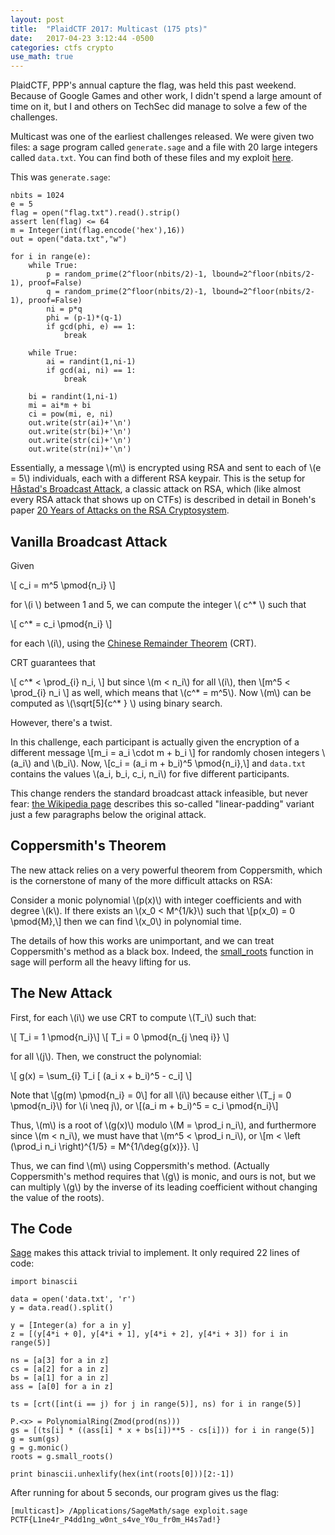 ```yaml
---
layout: post
title:  "PlaidCTF 2017: Multicast (175 pts)"
date:   2017-04-23 3:12:44 -0500
categories: ctfs crypto
use_math: true
---
```


PlaidCTF, PPP's annual capture the flag, was held this past weekend. Because of Google Games and other work, I didn't spend a large amount of time on it, but I and others on TechSec did manage to solve a few of the challenges.

Multicast was one of the earliest challenges released. We were given two files: a sage program called `generate.sage` and a file with 20 large integers called `data.txt`. You can find both of these files and my exploit [here](https://github.com/TechSecCTF/writeups/tree/master/plaidctf2017/multicast).

This was `generate.sage`:

```
nbits = 1024
e = 5
flag = open("flag.txt").read().strip()
assert len(flag) <= 64
m = Integer(int(flag.encode('hex'),16))
out = open("data.txt","w")

for i in range(e):
    while True:    
        p = random_prime(2^floor(nbits/2)-1, lbound=2^floor(nbits/2-1), proof=False)
        q = random_prime(2^floor(nbits/2)-1, lbound=2^floor(nbits/2-1), proof=False)
        ni = p*q
        phi = (p-1)*(q-1)
        if gcd(phi, e) == 1:
            break

    while True:
        ai = randint(1,ni-1)
        if gcd(ai, ni) == 1:
            break

    bi = randint(1,ni-1)
    mi = ai*m + bi
    ci = pow(mi, e, ni)
    out.write(str(ai)+'\n')
    out.write(str(bi)+'\n')
    out.write(str(ci)+'\n')
    out.write(str(ni)+'\n')
```

Essentially, a message \\(m\\) is encrypted using RSA and sent to each of \\(e = 5\\) individuals, each with a different RSA keypair. This is the setup for [Håstad's Broadcast Attack](https://en.wikipedia.org/wiki/Coppersmith%27s_attack#H.C3.A5stad.27s_broadcast_attack), a classic attack on RSA, which (like almost every RSA attack that shows up on CTFs) is described in detail in Boneh's paper [20 Years of Attacks on the RSA Cryptosystem](https://crypto.stanford.edu/~dabo/papers/RSA-survey.pdf).

## Vanilla Broadcast Attack
Given

\\[ c_i = m^5 \pmod{n_i} \\]

for \\(i \\) between 1 and 5, we can compute the integer \\( c^* \\) such that

\\[ c^* = c_i \pmod{n_i} \\]

for each \\(i\\), using the [Chinese Remainder Theorem](https://en.wikipedia.org/wiki/Chinese_remainder_theorem) (CRT).

CRT guarantees that

\\[ c^* < \prod_{i} n_i, \\] but since \\(m < n_i\\) for all \\(i\\), then \\[m^5 < \prod_{i} n_i \\] as well, which means that \\(c^* = m^5\\). Now \\(m\\) can be computed as \\(\sqrt[5]{c^* } \\) using binary search.

However, there's a twist.

In this challenge, each participant is actually given the encryption of a different message \\[m_i = a_i \cdot m + b_i \\] for randomly chosen integers \\(a_i\\) and \\(b_i\\). Now, \\[c_i = (a_i m + b_i)^5 \pmod{n_i},\\] and `data.txt` contains the values \\(a_i, b_i, c_i, n_i\\) for five different participants.

This change renders the standard broadcast attack infeasible, but never fear: [the Wikipedia page](https://en.wikipedia.org/wiki/Coppersmith%27s_attack#H.C3.A5stad.27s_broadcast_attack) describes this so-called "linear-padding" variant just a few paragraphs below the original attack.


## Coppersmith's Theorem
The new attack relies on a very powerful theorem from Coppersmith, which is the cornerstone of many of the more difficult attacks on RSA:

Consider a monic polynomial \\(p(x)\\) with integer coefficients and with degree \\(k\\). If there exists an \\(x_0 < M^{1/k}\\) such that \\[p(x_0) = 0 \pmod{M},\\] then we can find \\(x_0\\) in polynomial time.

The details of how this works are unimportant, and we can treat Coppersmith's method as a black box. Indeed, the [small_roots](http://doc.sagemath.org/html/en/reference/polynomial_rings/sage/rings/polynomial/polynomial_modn_dense_ntl.html#sage.rings.polynomial.polynomial_modn_dense_ntl.small_roots) function in sage will perform all the heavy lifting for us.

## The New Attack

First, for each \\(i\\) we use CRT to compute \\(T_i\\) such that:

\\[ T_i = 1 \pmod{n_i}\\]
\\[ T_i = 0 \pmod{n_{j \neq i}} \\]

for all \\(j\\). Then, we construct the polynomial:

\\[ g(x) = \sum_{i} T_i \[ (a_i x + b_i)^5 - c_i\] \\]

Note that \\[g(m) \pmod{n_i} = 0\\] for all \\(i\\) because either \\(T_j = 0 \pmod{n_i}\\) for \\(i \neq j\\), or \\[(a_i m + b_i)^5 = c_i \pmod{n_i}\\]

Thus, \\(m\\) is a root of \\(g(x)\\) modulo \\(M = \prod_i n_i\\), and furthermore since \\(m < n_i\\), we must have that \\(m^5 < \prod_i n_i\\), or \\[m < \left (\prod_i n_i \right)^{1/5} = M^{1/\deg{g(x)}}. \\]

Thus, we can find \\(m\\) using Coppersmith's method. (Actually Coppersmith's method requires that \\(g\\) is monic, and ours is not, but we can multiply \\(g\\) by the inverse of its leading coefficient without changing the value of the roots).

## The Code

[Sage](http://www.sagemath.org/) makes this attack trivial to implement. It only required 22 lines of code:

```
import binascii

data = open('data.txt', 'r')
y = data.read().split()

y = [Integer(a) for a in y]
z = [(y[4*i + 0], y[4*i + 1], y[4*i + 2], y[4*i + 3]) for i in range(5)]

ns = [a[3] for a in z]
cs = [a[2] for a in z]
bs = [a[1] for a in z]
ass = [a[0] for a in z]

ts = [crt([int(i == j) for j in range(5)], ns) for i in range(5)]

P.<x> = PolynomialRing(Zmod(prod(ns)))
gs = [(ts[i] * ((ass[i] * x + bs[i])**5 - cs[i])) for i in range(5)]
g = sum(gs)
g = g.monic()
roots = g.small_roots()

print binascii.unhexlify(hex(int(roots[0]))[2:-1])
```

After running for about 5 seconds, our program gives us the flag:

```
[multicast]> /Applications/SageMath/sage exploit.sage
PCTF{L1ne4r_P4dd1ng_w0nt_s4ve_Y0u_fr0m_H4s7ad!}
```
